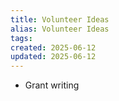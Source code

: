 ```yaml
---
title: Volunteer Ideas
alias: Volunteer Ideas
tags:
created: 2025-06-12
updated: 2025-06-12
---
```


- Grant writing